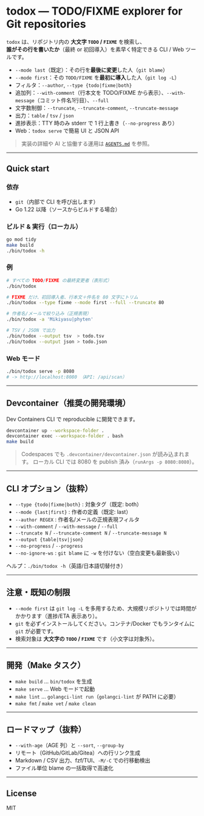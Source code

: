 # todox — TODO/FIXME explorer for Git repositories

`todox` は、リポジトリ内の **大文字 `TODO` / `FIXME`** を検索し、  
**誰がその行を書いたか**（最終 or 初回導入）を素早く特定できる CLI / Web ツールです。

- `--mode last`（既定）：その行を**最後に変更**した人（`git blame`）
- `--mode first`：その `TODO/FIXME` を**最初に導入**した人（`git log -L`）
- フィルタ：`--author`, `--type {todo|fixme|both}`
- 追加列：`--with-comment`（行本文を TODO/FIXME から表示）、`--with-message`（コミット件名1行目）、`--full`
- 文字数制御：`--truncate`, `--truncate-comment`, `--truncate-message`
- 出力：`table` / `tsv` / `json`
- 進捗表示：TTY 時のみ stderr で 1 行上書き（`--no-progress` あり）
- Web：`todox serve` で簡易 UI と JSON API

> 実装の詳細や AI と協働する運用は [`AGENTS.md`](./AGENTS.md) を参照。

---

## Quick start

### 依存
- `git`（内部で CLI を呼び出します）
- Go 1.22 以降（ソースからビルドする場合）

### ビルド & 実行（ローカル）
```bash
go mod tidy
make build
./bin/todox -h
```

### 例

```bash
# すべての TODO/FIXME の最終変更者（表形式）
./bin/todox

# FIXME だけ、初回導入者、行本文＋件名を 80 文字にトリム
./bin/todox --type fixme --mode first --full --truncate 80

# 作者名/メールで絞り込み（正規表現）
./bin/todox -a 'Mikiyasu|phyten'

# TSV / JSON で出力
./bin/todox --output tsv  > todo.tsv
./bin/todox --output json > todo.json
```

### Web モード

```bash
./bin/todox serve -p 8080
# -> http://localhost:8080 （API: /api/scan）
```

---

## Devcontainer（推奨の開発環境）

Dev Containers CLI で reproducible に開発できます。

```bash
devcontainer up --workspace-folder .
devcontainer exec --workspace-folder . bash
make build
```

> Codespaces でも `.devcontainer/devcontainer.json` が読み込まれます。
> ローカル CLI では 8080 を publish 済み（`runArgs -p 8080:8080`）。

---

## CLI オプション（抜粋）

* `--type {todo|fixme|both}` : 対象タグ（既定: both）
* `--mode {last|first}` : 作者の定義（既定: last）
* `--author REGEX` : 作者名/メールの正規表現フィルタ
* `--with-comment` / `--with-message` / `--full`
* `--truncate N` / `--truncate-comment N` / `--truncate-message N`
* `--output {table|tsv|json}`
* `--no-progress` / `--progress`
* `--no-ignore-ws` : `git blame` に `-w` を付けない（空白変更も最新扱い）

ヘルプ：`./bin/todox -h`（英語/日本語切替付き）

---

## 注意・既知の制限

* `--mode first` は `git log -L` を多用するため、大規模リポジトリでは時間がかかります（進捗/ETA 表示あり）。
* `git` を必ずインストールしてください。コンテナ/Docker でもランタイムに `git` が必要です。
* 検索対象は **大文字の `TODO` / `FIXME`** です（小文字は対象外）。

---

## 開発（Make タスク）

* `make build` … `bin/todox` を生成
* `make serve` … Web モードで起動
* `make lint` … `golangci-lint run`（`golangci-lint` が PATH に必要）
* `make fmt` / `make vet` / `make clean`

---

## ロードマップ（抜粋）

* `--with-age`（AGE 列）と `--sort`, `--group-by`
* リモート（GitHub/GitLab/Gitea）への行リンク生成
* Markdown / CSV 出力、fzf/TUI、`-M/-C` での行移動検出
* ファイル単位 blame の一括取得で高速化

---

## License

MIT
